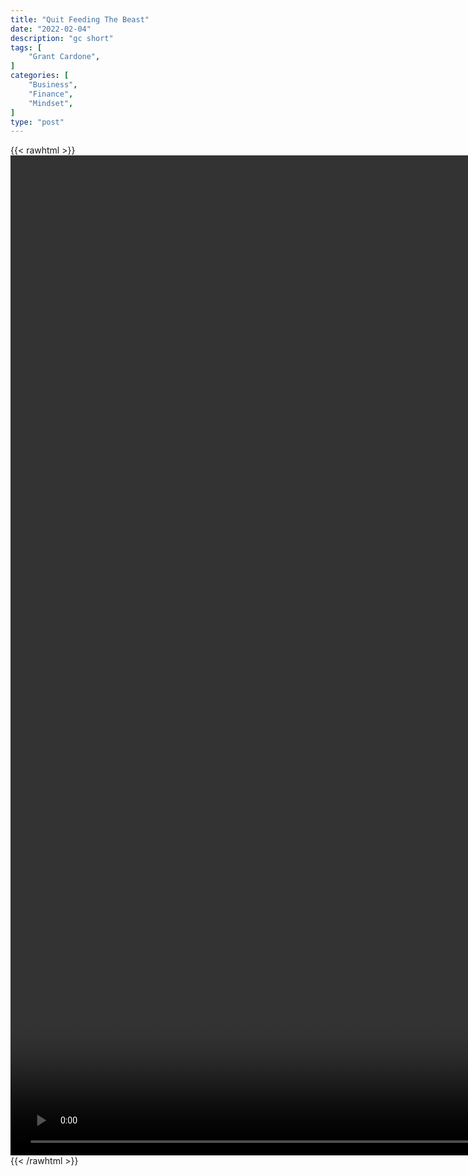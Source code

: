 ```yaml
---
title: "Quit Feeding The Beast"
date: "2022-02-04"
description: "gc short"
tags: [
    "Grant Cardone",
]
categories: [
    "Business",
    "Finance",
    "Mindset",
]
type: "post"
---
```

{{< rawhtml >}}
    <video style="height:40vh;width:auto" overflow="hidden" controls>
        <source src="https://clips.dev00ps.com/Grant_ardone/Grant_ardone_Exposes_How_Politics_Really_Works_%F0%9F%97%A3_realestate_doriangroup82_grantcardone.mp4" type="video/mp4"> 
    </video>
{{< /rawhtml >}}